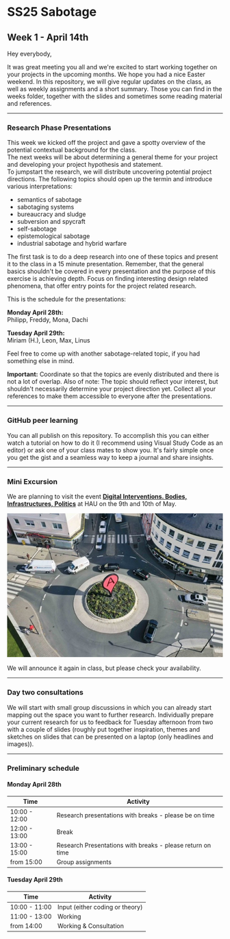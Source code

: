 # SS25 Sabotage
## Week 1 - April 14th  

Hey everybody,

It was great meeting you all and we're excited to start working together on your projects in the upcoming months. We hope you had a nice Easter weekend. In this repository, we will give regular updates on the class, as well as weekly assignments and a short summary. Those you can find in the weeks folder, together with the slides and sometimes some reading material and references.

---

### Research Phase Presentations  

This week we kicked off the project and gave a spotty overview of the potential contextual background for the class.  
The next weeks will be about determining a general theme for your project and developing your project hypothesis and statement.  
To jumpstart the research, we will distribute uncovering potential project directions. The following topics should open up the termin and introduce various interpretations:  
  
- semantics of sabotage
- sabotaging systems
- bureaucracy and sludge
- subversion and spycraft
- self-sabotage
- epistemological sabotage
- industrial sabotage and hybrid warfare  
	  
The first task is to do a deep research into one of these topics and present it to the class in a 15 minute presentation. Remember, that the general basics shouldn't be covered in every presentation and the purpose of this exercise is achieving depth. 
Focus on finding interesting design related phenomena, that offer entry points for the project related research.

This is the schedule for the presentations:  
  
**Monday April 28th:**  
Philipp, Freddy, Mona, Dachi  

**Tuesday April 29th:**  
Miriam (H.), Leon, Max, Linus  

Feel free to come up with another sabotage-related topic, if you had something else in mind.

**Important:** Coordinate so that the topics are evenly distributed and there is not a lot of overlap.
Also of note: The topic should reflect your interest, but shouldn't necessarily determine your project direction yet.
Collect all your references to make them accessible to everyone after the presentations. 

---

### GitHub peer learning  

You can all publish on this repository. To accomplish this you can either watch a tutorial on how to do it (I recommend using Visual Study Code as an editor) or ask one of your class mates to show you. It's fairly simple once you get the gist and a seamless way to keep a journal and share insights.  

---

### Mini Excursion  

We are planning to visit the event [**Digital Interventions. Bodies, Infrastructures, Politics**](https://www.sfb-intervenierende-kuenste.de/veranstaltungen/jahrestagung2025.html) at HAU on the 9th and 10th of May. 

![kreisverkehr](image.png)  
  
We will announce it again in class, but please check your availability.  

--- 

### Day two consultations  

We will start with small group discussions in which you can already start mapping out the space you want to further research. Individually prepare your current research for us to feedback for Tuesday afternoon from two with a couple of slides (roughly put together inspiration, themes and sketches on slides that can be presented on a laptop (only headlines and images)).  

---

### Preliminary schedule

#### Monday April 28th

| Time          | Activity                                                   |
| ------------- | ---------------------------------------------------------- |
| 10:00 - 12:00 | Research presentations with breaks - please be on time     |
| 12:00 - 13:00 | Break                                                      |
| 13:00 - 15:00 | Research Presentations with breaks - please return on time |
| from 15:00    | Group assignments                                          |

#### Tuesday April 29th

| Time          | Activity                        |
| ------------- | ------------------------------- |
| 10:00 - 11:00 | Input (either coding or theory) |
| 11:00 - 13:00 | Working                         |
| from 14:00    | Working & Consultation          |
